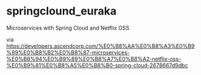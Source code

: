 # springclound_euraka
Microservices with Spring Cloud and Netflix OSS

via https://developers.ascendcorp.com/%E0%B8%AA%E0%B8%A3%E0%B9%89%E0%B8%B2%E0%B8%87-microservices-%E0%B8%94%E0%B9%89%E0%B8%A7%E0%B8%A2-netflix-oss-%E0%B9%81%E0%B8%A5%E0%B8%B0-spring-cloud-2678667d9dbc
